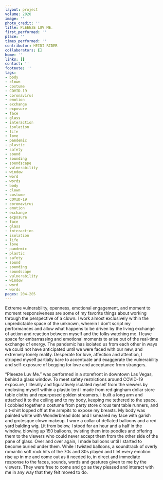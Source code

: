 ```yaml
---
layout: project
volume: 2020
image: ''
photo_credit: ''
title: PLEEEZE LUV ME.
first_performed: ''
place: ''
times_performed: ''
contributor: HEIDI RIDER
collaborators: []
home: ''
links: []
contact: ''
footnote: ''
tags:
- body
- clown
- costume
- COVID-19
- coronavirus
- emotion
- exchange
- exposure
- face
- glass
- interaction
- isolation
- life
- love
- pandemic
- plastic
- safety
- sound
- sounding
- soundscape
- vulnerability
- window
- word
- words
- body
- clown
- costume
- COVID-19
- coronavirus
- emotion
- exchange
- exposure
- face
- glass
- interaction
- isolation
- life
- love
- pandemic
- plastic
- safety
- sound
- sounding
- soundscape
- vulnerability
- window
- word
- words
pages: 204-205
---
```


Extreme vulnerability, openness, emotional engagement, and moment to moment responsiveness are some of my favorite things about working through the perspective of a clown. I work almost exclusively within the unpredictable space of the unknown, wherein I don’t script my performances and allow what happens to be driven by the living exchange of action and reaction between myself and the folks watching me. I leave space for embarrassing and emotional moments to arise out of the real-time exchange of energy. The pandemic has isolated us from each other in ways we could not have anticipated until we were faced with our new, and extremely lonely reality. Desperate for love, affection and attention, I stripped myself partially bare to accentuate and exaggerate the vulnerability and self-exposure of begging for love and acceptance from strangers.

“Pleeeze Luv Me.” was performed in a storefront in downtown Las Vegas, behind a glass window. To meet safety restrictions around COVID-19 exposure, I literally and figuratively isolated myself from the viewers by enclosing myself within a plastic tent I made from red gingham dollar store table cloths and repurposed golden streamers. I built a long arm and attached it to the ceiling and to my body, keeping me tethered to the space. I cobbled together a costume from party store circus tent table runners, and a t-shirt lopped off at the armpits to expose my breasts. My body was painted white with Wonderbread dots and I smeared my face with garish and grotesque clown makeup. I wore a collar of deflated balloons and a red yard balding wig. Lit from below, I stood for an hour and a half in the window, blowing up 150 balloons, twisting them into poodles and offering them to the viewers who could never accept them from the other side of the pane of glass. Over and over again, I made balloons until I started to become buried under them. While I twisted balloons, a soundtrack of overly romantic soft rock hits of the 70s and 80s played and I let every emotion rise up in me and come out as it needed to, in direct and immediate response to the faces, sounds, words and gestures given to me by the viewers. They were free to come and go as they pleased and interact with me in any way that they felt moved to do.